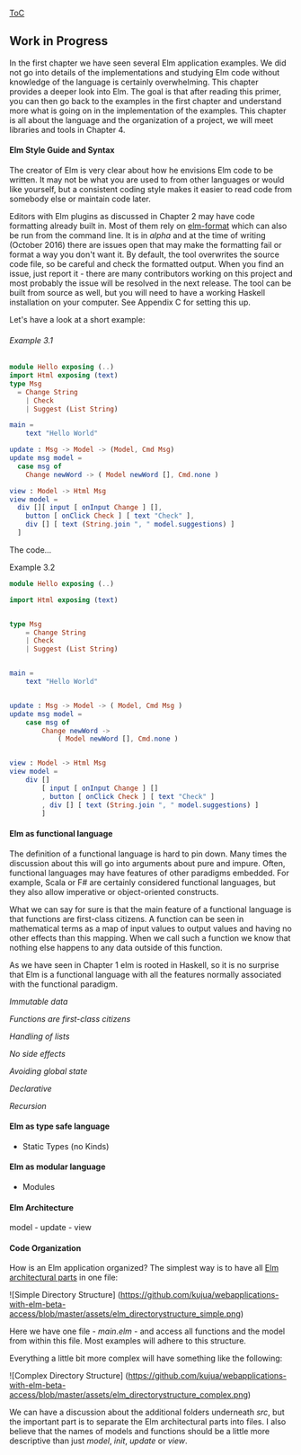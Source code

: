[ToC](https://github.com/kujua/webapplications-with-elm-beta-access/blob/master/Readme.md)

## Work in Progress

In the first chapter we have seen several Elm application examples. We did not go into details of the implementations and studying Elm code without knowledge of the language is certainly overwhelming. This chapter provides a deeper look into Elm. The goal is that after reading this primer, you can then go back to the examples in the first chapter and understand more what is going on in the implementation of the examples. This chapter is all about the language and the organization of a project, we will meet libraries and tools in Chapter 4.

#### Elm Style Guide and Syntax

The creator of Elm is very clear about how he envisions Elm code to be written. It may not be what you are used to from other languages or would like yourself, but a consistent coding style makes it easier to read code from somebody else or maintain code later.

Editors with Elm plugins as discussed in Chapter 2 may have code formatting already built in. Most of them rely on [elm-format](https://github.com/avh4/elm-format) which can also be run from the command line. It is in *alpha* and at the time of writing (October 2016) there are issues open that may make the formatting fail or format a way you don't want it. By default, the tool overwrites the source code file, so be careful and check the formatted output. When you find an issue, just report it - there are many contributors working on this project and most probably the issue will be resolved in the next release. The tool can be built from source as well, but you will need to have a working Haskell installation on your
computer. See Appendix C for setting this up.

Let's have a look at a short example:

###### Example 3.1
```elm
module Hello exposing (..)
import Html exposing (text)
type Msg
  = Change String
    | Check
    | Suggest (List String)

main =
    text "Hello World"

update : Msg -> Model -> (Model, Cmd Msg)
update msg model =
  case msg of
    Change newWord -> ( Model newWord [], Cmd.none )

view : Model -> Html Msg
view model =
  div [][ input [ onInput Change ] [],
    button [ onClick Check ] [ text "Check" ],
    div [] [ text (String.join ", " model.suggestions) ]
  ]
```

The code...

Example 3.2
```elm
module Hello exposing (..)

import Html exposing (text)


type Msg
    = Change String
    | Check
    | Suggest (List String)


main =
    text "Hello World"


update : Msg -> Model -> ( Model, Cmd Msg )
update msg model =
    case msg of
        Change newWord ->
            ( Model newWord [], Cmd.none )


view : Model -> Html Msg
view model =
    div []
        [ input [ onInput Change ] []
        , button [ onClick Check ] [ text "Check" ]
        , div [] [ text (String.join ", " model.suggestions) ]
        ]
```



#### Elm as functional language

The definition of a functional language is hard to pin down. Many times the discussion about this will go into arguments about pure and impure. Often, functional languages may have features of other paradigms embedded. For example, Scala or F# are certainly considered functional languages, but they also allow imperative or object-oriented constructs.

What we can say for sure is that the main feature of a functional language is that functions are first-class citizens. A function can be seen in mathematical terms as a map of input values to output values and having no other effects than this mapping. When we call such a function we know that nothing else happens to any data outside of this function.

As we have seen in Chapter 1 elm is rooted in Haskell, so it is no surprise that Elm is a functional language with all the features normally associated with the functional paradigm.

*Immutable data*

*Functions are first-class citizens*

*Handling of lists*

*No side effects*

*Avoiding global state*

*Declarative*

*Recursion*



#### Elm as type safe language

* Static Types (no Kinds)


#### Elm as modular language

* Modules

#### Elm Architecture

model - update - view


#### Code Organization

How is an Elm application organized? The simplest way is to have all [Elm architectural parts](#part3-chapter10) in one file:

![Simple Directory Structure]
(https://github.com/kujua/webapplications-with-elm-beta-access/blob/master/assets/elm_directorystructure_simple.png)

Here we have one file - *main.elm* - and access all functions and the model from within this file. Most examples will adhere to this structure.

Everything a little bit more complex will have something like the following:

![Complex Directory Structure]
(https://github.com/kujua/webapplications-with-elm-beta-access/blob/master/assets/elm_directorystructure_complex.png)

We can have a discussion about the additional folders underneath *src*, but the important part is to separate the Elm architectural parts into files. I also believe that the names of models and functions should be a little more descriptive than just *model*, *init*, *update* or *view*.
